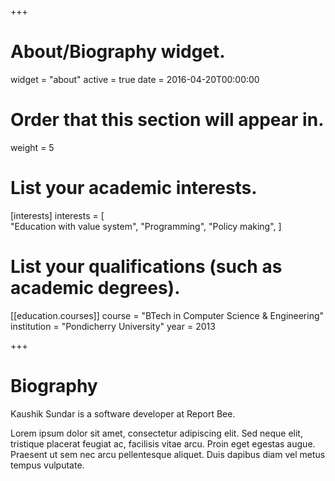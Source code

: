 +++
# About/Biography widget.
widget = "about"
active = true
date = 2016-04-20T00:00:00

# Order that this section will appear in.
weight = 5

# List your academic interests.
[interests]
  interests = [  
    "Education with value system",
    "Programming",
    "Policy making",
  ]

# List your qualifications (such as academic degrees).
[[education.courses]]
  course = "BTech in Computer Science & Engineering"
  institution = "Pondicherry University"
  year = 2013
 
+++

# Biography

Kaushik Sundar is a software developer at Report Bee. 

Lorem ipsum dolor sit amet, consectetur adipiscing elit. Sed neque elit, tristique placerat feugiat ac, facilisis vitae arcu. Proin eget egestas augue. Praesent ut sem nec arcu pellentesque aliquet. Duis dapibus diam vel metus tempus vulputate. 
